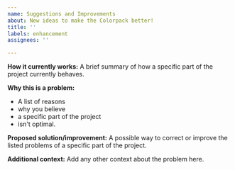 ```yaml
---
name: Suggestions and Improvements
about: New ideas to make the Colorpack better!
title: ''
labels: enhancement
assignees: ''

---
```


**How it currently works:**
A brief summary of how a specific part of the project currently behaves.

**Why this is a problem:**
 - A list of reasons
 - why you believe
 - a specific part of the project
 - isn't optimal.

**Proposed solution/improvement:**
A possible way to correct or improve the listed problems of a specific part of the project.

**Additional context:**
Add any other context about the problem here.